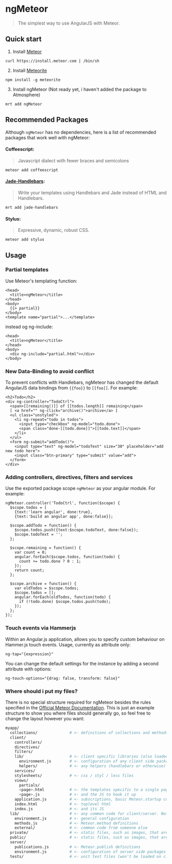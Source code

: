 ngMeteor
========
> The simplest way to use AngularJS with Meteor.

## Quick start
1. Install [Meteor](http://docs.meteor.com/#quickstart)
<pre><code>curl https://install.meteor.com | /bin/sh</code></pre>
2. Install [Meteorite](https://github.com/oortcloud/meteorite#installing-meteorite)
<pre><code>npm install -g meteorite</code></pre>
3. Install ngMeteor (Not ready yet, i haven't added the package to Atmosphere)
<pre><code>mrt add ngMeteor</code></pre>

## Recommended Packages
Although <code>ngMeteor</code> has no dependencies, here is a list of recommended packages that work well with ngMeteor:
#### Coffeescript: 
> Javascript dialect with fewer braces and semicolons 

<pre><code>meteor add coffeescript</code></pre>

#### [Jade-Handlebars](https://github.com/SimonDegraeve/meteor-jade-handlebars): 
> Write your templates using Handlebars and Jade instead of HTML and Handlebars. 

<pre><code>mrt add jade-handlebars</code></pre>

#### Stylus: 
> Expressive, dynamic, robust CSS. 

<pre><code>meteor add stylus</code></pre>


## Usage
### Partial templates
Use Meteor's templating function:

    <head>
      <title>ngMeteor</title>
    </head>
    <body>
      {{> partial}}
    </body>
    <template name="partial">...</template>

instead og ng-include:
  
    <head>
      <title>ngMeteor</title>
    </head>
    <body>
      <div ng-include="partial.html"></div>
    </body>

### New Data-Binding to avoid conflict
To prevent conflicts with Handlebars, ngMeteor has changed the default AngularJS data bindings from <code>{{foo}}</code> to <code>[[foo]]</code>. For example:

    <h2>Todo</h2>
    <div ng-controller="TodoCtrl">
      <span>[[remaining()]] of [[todos.length]] remaining</span>
      [ <a href="" ng-click="archive()">archive</a> ]
      <ul class="unstyled">
        <li ng-repeat="todo in todos">
          <input type="checkbox" ng-model="todo.done">
          <span class="done-[[todo.done]]">[[todo.text]]</span>
        </li>
      </ul>
      <form ng-submit="addTodo()">
        <input type="text" ng-model="todoText" size="30" placeholder="add new todo here">
        <input class="btn-primary" type="submit" value="add">
      </form>
    </div>

### Adding controllers, directives, filters and services
Use the exported package scope <code>ngMeteor</code> as your angular module.
For example:

    ngMeteor.controller('TodoCtrl', function($scope) {
      $scope.todos = [
        {text:'learn angular', done:true},
        {text:'build an angular app', done:false}];
     
      $scope.addTodo = function() {
        $scope.todos.push({text:$scope.todoText, done:false});
        $scope.todoText = '';
      };
     
      $scope.remaining = function() {
        var count = 0;
        angular.forEach($scope.todos, function(todo) {
          count += todo.done ? 0 : 1;
        });
        return count;
      };
     
      $scope.archive = function() {
        var oldTodos = $scope.todos;
        $scope.todos = [];
        angular.forEach(oldTodos, function(todo) {
          if (!todo.done) $scope.todos.push(todo);
        });
      };
    });
    
### Touch events via Hammerjs
Within an Angular.js application, allows you to specify custom behaviour on Hammer.js touch events.
Usage, currently as attribute only:

    ng-tap="{expression}"

You can change the default settings for the instance by adding a second attribute with options:

    ng-touch-options="{drag: false, transform: false}"
    
### Where should i put my files?
There is no special structure required for ngMeteor besides the rules specified in the [Official Meteor Documentation](http://docs.meteor.com/#structuringyourapp). This is just an example structure to show you where files should generally go, so feel free to change the layout however you want:

```bash
myapp/  
  collections/              # <- definitions of collections and methods on them (could be models/)
  client/
    controllers/
    directives/
    filters/
    lib/                    # <- client specific libraries (also loaded first)
      environment.js        # <- configuration of any client side packages
      helpers/              # <- any helpers (handlebars or otherwise) that are used often in view files
    services/
    stylesheets/            # <- css / styl / less files
    views/
      partials/
      <page>.html           # <- the templates specific to a single page
      <page>.js             # <- and the JS to hook it up
    application.js          # <- subscriptions, basic Meteor.startup code.
    index.html              # <- toplevel html
    index.js                # <- and its JS
  lib/                      # <- any common code for client/server. Note: files in lib folders are loaded first.
    environment.js          # <- general configuration
    methods.js              # <- Meteor.method definitions
    external/               # <- common code from someone else
  private/                  # <- static files, such as images, that are served directly.
  public/                   # <- static files, such as images, that are served directly.
  server/
    publications.js         # <- Meteor.publish definitions
    environment.js          # <- configuration of server side packages
  tests/                    # <- unit test files (won't be loaded on client or server)
```
